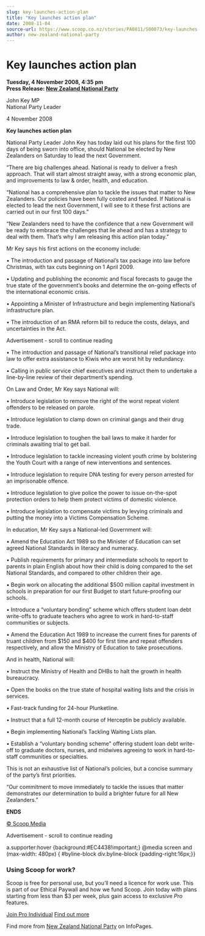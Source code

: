 ```yaml
---
slug: key-launches-action-plan
title: "Key launches action plan"
date: 2008-11-04
source-url: https://www.scoop.co.nz/stories/PA0811/S00073/key-launches-action-plan.htm
author: new-zealand-national-party
---
```

Key launches action plan
========================

**Tuesday, 4 November 2008, 4:35 pm**  
**Press Release: [New Zealand National Party](https://info.scoop.co.nz/New_Zealand_National_Party)**

John Key MP  
National Party Leader

4 November 2008

**Key launches action plan**

National Party Leader John Key has today laid out his plans for the first 100 days of being sworn into office, should National be elected by New Zealanders on Saturday to lead the next Government.

“There are big challenges ahead. National is ready to deliver a fresh approach. That will start almost straight away, with a strong economic plan, and improvements to law & order, health, and education.

“National has a comprehensive plan to tackle the issues that matter to New Zealanders. Our policies have been fully costed and funded. If National is elected to lead the next Government, I will see to it these first actions are carried out in our first 100 days.”

“New Zealanders need to have the confidence that a new Government will be ready to embrace the challenges that lie ahead and has a strategy to deal with them. That’s why I am releasing this action plan today.”

Mr Key says his first actions on the economy include:

• The introduction and passage of National’s tax package into law before Christmas, with tax cuts beginning on 1 April 2009.

• Updating and publishing the economic and fiscal forecasts to gauge the true state of the government’s books and determine the on-going effects of the international economic crisis.

• Appointing a Minister of Infrastructure and begin implementing National’s infrastructure plan.

• The introduction of an RMA reform bill to reduce the costs, delays, and uncertainties in the Act.

Advertisement - scroll to continue reading





• The introduction and passage of National’s transitional relief package into law to offer extra assistance to Kiwis who are worst hit by redundancy.

• Calling in public service chief executives and instruct them to undertake a line-by-line review of their department’s spending.

On Law and Order, Mr Key says National will:

• Introduce legislation to remove the right of the worst repeat violent offenders to be released on parole.

• Introduce legislation to clamp down on criminal gangs and their drug trade.

• Introduce legislation to toughen the bail laws to make it harder for criminals awaiting trial to get bail.

• Introduce legislation to tackle increasing violent youth crime by bolstering the Youth Court with a range of new interventions and sentences.

• Introduce legislation to require DNA testing for every person arrested for an imprisonable offence.

• Introduce legislation to give police the power to issue on-the-spot protection orders to help them protect victims of domestic violence.

• Introduce legislation to compensate victims by levying criminals and putting the money into a Victims Compensation Scheme.

In education, Mr Key says a National-led Government will:

• Amend the Education Act 1989 so the Minister of Education can set agreed National Standards in literacy and numeracy.

• Publish requirements for primary and intermediate schools to report to parents in plain English about how their child is doing compared to the set National Standards, and compared to other children their age.

• Begin work on allocating the additional $500 million capital investment in schools in preparation for our first Budget to start future-proofing our schools.

• Introduce a “voluntary bonding” scheme which offers student loan debt write-offs to graduate teachers who agree to work in hard-to-staff communities or subjects.

• Amend the Education Act 1989 to increase the current fines for parents of truant children from $150 and $400 for first time and repeat offenders respectively, and allow the Ministry of Education to take prosecutions.

And in health, National will:

• Instruct the Ministry of Health and DHBs to halt the growth in health bureaucracy.

• Open the books on the true state of hospital waiting lists and the crisis in services.

• Fast-track funding for 24-hour Plunketline.

• Instruct that a full 12-month course of Herceptin be publicly available.

• Begin implementing National’s Tackling Waiting Lists plan.

• Establish a “voluntary bonding scheme" offering student loan debt write-off to graduate doctors, nurses, and midwives agreeing to work in hard-to-staff communities or specialties.

This is not an exhaustive list of National’s policies, but a concise summary of the party’s first priorities.

“Our commitment to move immediately to tackle the issues that matter demonstrates our determination to build a brighter future for all New Zealanders.”

**ENDS**  

[© Scoop Media](http://www.scoop.co.nz/about/terms.html)  

Advertisement - scroll to continue reading



a.supporter:hover {background:#EC4438!important;} @media screen and (max-width: 480px) { #byline-block div.byline-block {padding-right:16px;}}

### Using Scoop for work?

Scoop is free for personal use, but you’ll need a licence for work use. This is part of our Ethical Paywall and how we fund Scoop. Join today with plans starting from less than $3 per week, plus gain access to exclusive _Pro_ features.  
  
[Join Pro Individual](https://pro.scoop.co.nz/Individual/?from=ProIn24) [Find out more](https://pro.scoop.co.nz/using-scoop-for-work/?from=ProIn24)

Find more from [New Zealand National Party](https://info.scoop.co.nz/New_Zealand_National_Party) on InfoPages.